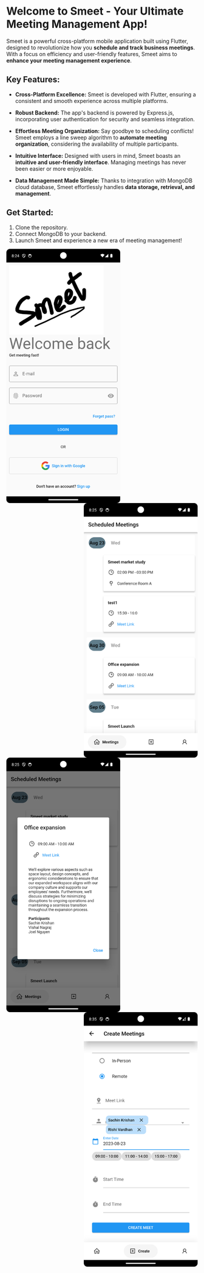 # **Welcome to Smeet - Your Ultimate Meeting Management App!**

Smeet is a powerful cross-platform mobile application built using Flutter, designed to revolutionize how you **schedule and track business meetings**. With a focus on efficiency and user-friendly features, Smeet aims to **enhance your meeting management experience**.

## **Key Features:**

- **Cross-Platform Excellence:** Smeet is developed with Flutter, ensuring a consistent and smooth experience across multiple platforms.

- **Robust Backend:** The app's backend is powered by Express.js, incorporating user authentication for security and seamless integration.

- **Effortless Meeting Organization:** Say goodbye to scheduling conflicts! Smeet employs a line sweep algorithm to **automate meeting organization**, considering the availability of multiple participants.

- **Intuitive Interface:** Designed with users in mind, Smeet boasts an **intuitive and user-friendly interface**. Managing meetings has never been easier or more enjoyable.

- **Data Management Made Simple:** Thanks to integration with MongoDB cloud database, Smeet effortlessly handles **data storage, retrieval, and management**.

## **Get Started:**

1. Clone the repository.
2. Connect MongoDB to your backend.
3. Launch Smeet and experience a new era of meeting management!

<img src="login.png" alt="Smeet App Screenshot" width="300" align="left">

<img src="home.png" alt="Smeet App Screenshot" width="300" align="right">

<img src="meetDetails.png" alt="Smeet App Screenshot" width="300" align="left">

<img src="createMeet.png" alt="Smeet App Screenshot" width="300" align="right">
